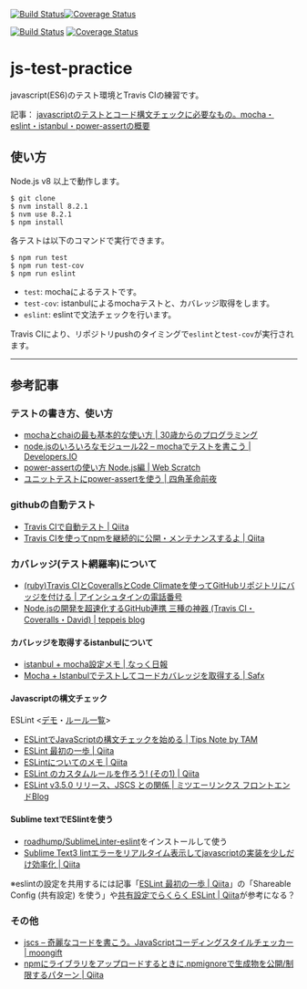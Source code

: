 [![Build Status](https://secure.travis-ci.org/w458/js-test-practice.png)](https://travis-ci.org/w458/js-test-practice)[![Coverage Status](https://coveralls.io/repos/github/w458/js-test-practice/badge.svg)](https://coveralls.io/github/w458/js-test-practice)

[![Build Status](https://travis-ci.org/tea3/js-test-practice.svg?branch=master)](https://travis-ci.org/tea3/js-test-practice) [![Coverage Status](https://img.shields.io/coveralls/tea3/js-test-practice.svg)](https://coveralls.io/r/tea3/js-test-practice?branch=master) <!--[![NPM version](https://badge.fury.io/js/mocha-test.svg)](http://badge.fury.io/js/mocha-test)-->

# js-test-practice

javascript(ES6)のテスト環境とTravis CIの練習です。

記事： [javascriptのテストとコード構文チェックに必要なもの。mocha・eslint・istanbul・power-assertの概要](https://photo-tea.com/p/17/javascript-test-how-to-1/)

## 使い方

Node.js v8 以上で動作します。

```
$ git clone
$ nvm install 8.2.1
$ nvm use 8.2.1
$ npm install
```

各テストは以下のコマンドで実行できます。

```
$ npm run test
$ npm run test-cov
$ npm run eslint
```

- `test`: mochaによるテストです。
- `test-cov`: istanbulによるmochaテストと、カバレッジ取得をします。
- `eslint`: eslintで文法チェックを行います。

Travis CIにより、リポジトリpushのタイミングで`eslint`と`test-cov`が実行されます。

---

## 参考記事

### テストの書き方、使い方

- [mochaとchaiの最も基本的な使い方 | 30歳からのプログラミング](http://numb86-tech.hatenablog.com/entry/2016/06/08/155834)
- [node.jsのいろいろなモジュール22 – mochaでテストを書こう | Developers.IO](http://dev.classmethod.jp/server-side/node-mocha/)
- [power-assertの使い方 Node.js編 | Web Scratch](http://efcl.info/2014/0406/res3809/)
- [ユニットテストにpower-assertを使う | 四角革命前夜](https://blog.sasaplus1.com/2015/01/11/02/)


### githubの自動テスト

- [Travis CIで自動テスト | Qiita](http://qiita.com/sugarshin/items/0b09dfb7c4a4a68e5da0)
- [Travis CIを使ってnpmを継続的に公開・メンテナンスするよ | Qiita](http://qiita.com/KamataRyo/items/6e795c6734f9a775f5a6)


### カバレッジ(テスト網羅率)について

- [(ruby)Travis CIとCoverallsとCode Climateを使ってGitHubリポジトリにバッジを付ける | アインシュタインの電話番号](http://blog.ruedap.com/2013/09/02/travis-ci-coveralls-code-climate-github-badge)
- [Node.jsの開発を超速化するGitHub連携 三種の神器 (Travis CI・Coveralls・David) | teppeis blog](http://teppeis.hatenablog.com/entry/2013/12/node-github)

#### カバレッジを取得するistanbulについて

- [istanbul + mocha設定メモ | なっく日報](http://yukidarake.hateblo.jp/entry/2015/06/29/202652)
- [Mocha + Istanbulでテストしてコードカバレッジを取得する | Safx](http://safx-dev.blogspot.jp/2013/09/mocha-istanbul.html)

#### Javascriptの構文チェック

ESLint <[デモ](http://eslint.org/demo/)・[ルール一覧](http://eslint.org/docs/rules/)>

- [ESLintでJavaScriptの構文チェックを始める | Tips Note by TAM](https://www.tam-tam.co.jp/tipsnote/javascript/post9944.html)
- [ESLint 最初の一歩 | Qiita](http://qiita.com/mysticatea/items/f523dab04a25f617c87d)
- [ESLintについてのメモ | Qiita](http://qiita.com/makotot/items/822f592ff8470408be18)
- [ESLint のカスタムルールを作ろう! (その1) | Qiita](http://qiita.com/mysticatea/items/cc3f648e11368799e66c)
- [ESLint v3.5.0 リリース、JSCS との関係 | ミツエーリンクス フロントエンドBlog](https://www.mitsue.co.jp/knowledge/blog/frontend/201609/12_1213.html)

#### Sublime textでESlintを使う

- [roadhump/SublimeLinter-eslint](https://github.com/roadhump/SublimeLinter-eslint)をインストールして使う
- [Sublime Text3 lintエラーをリアルタイム表示してjavascriptの実装を少しだけ効率化 | Qiita](http://qiita.com/etet-etet/items/3c939ed07d22474e4f28)

※eslintの設定を共用するには記事「[ESLint 最初の一歩 | Qiita](http://qiita.com/mysticatea/items/f523dab04a25f617c87d)」の「Shareable Config (共有設定) を使う」や[共有設定でらくらく ESLint | Qiita](http://qiita.com/mysticatea/items/dc35ced6bd5e782f50cd)が参考になる？

### その他

- [jscs – 奇麗なコードを書こう。JavaScriptコーディングスタイルチェッカー | moongift](http://www.moongift.jp/2013/11/jscs-%E5%A5%87%E9%BA%97%E3%81%AA%E3%82%B3%E3%83%BC%E3%83%89%E3%82%92%E6%9B%B8%E3%81%93%E3%81%86%E3%80%82javascript%E3%82%B3%E3%83%BC%E3%83%87%E3%82%A3%E3%83%B3%E3%82%B0%E3%82%B9%E3%82%BF%E3%82%A4/)
- [npmにライブラリをアップロードするときに.npmignoreで生成物を公開/制限するパターン | Qiita](http://qiita.com/mizchi/items/bf2da480b0a7f216ba78)
